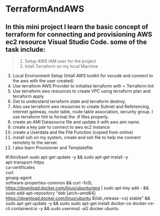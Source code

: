 # TerraformAndAWS


## In this mini project I learn the basic concept of terraform for connecting and provisioning AWS ec2 resource Visual Studio Code. some of the task include:

> 1. Setup AWS IAM user for the project
> 2. Intall Terraform on my local Machine
3. Local Environment Setup (Intall AWS toolkit for vscode and connect to the aws with the user created)
4. Use terraform AWS Provider to initialise terraform with = Terraform Init
5. Use terraform aws resources to create VPC using terraform plan and terraform apply
6. Get to understand terraform state and terraform destroy.
7. Also use terraform aws resources to create Subnet and Referencing, internet gateway, route table, route table association, security group. I use terraform fmt to format the .tf files properly.
8. create an AMI Datasource file and update it with aws ami name.
9. create a key pair to connect to aws ec2 instance
10. create a Userdata and the File Function (copied from online)
11. install ssh on my system, create and ssh file to help me connect remotely to the server.
12. I also learn Provisioner and Templatefile

<!-- userdata script -->
#!/bin/bash
sudo apt-get update -y &&
sudo apt-get install -y \
apt-transport-https \
ca-certificates \
curl \
gnupg-agent \
software-properties-common &&
curl -fsSL https://download.docker.com/linux/ubuntu/gpg | sudo apt-key add - &&
sudo add-apt-repository "deb [arch=amd64] https://download.docker.com/linux/ubuntu $(lsb_release -cs) stable" &&
sudo apt-get update -y &&
sudo sudo apt-get install docker-ce docker-ce-cli containerd.io -y &&
sudo usermod -aG docker ubuntu
